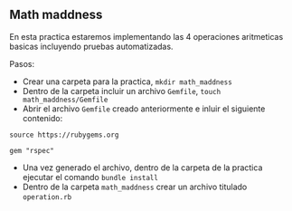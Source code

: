 ## Math maddness

En esta practica estaremos implementando las 4 operaciones aritmeticas basicas incluyendo pruebas automatizadas.

Pasos:

* Crear una carpeta para la practica, `mkdir math_maddness`
* Dentro de la carpeta incluir un archivo `Gemfile`, `touch math_maddness/Gemfile`
* Abrir el archivo `Gemfile` creado anteriormente e inluir el siguiente contenido:

```
source https://rubygems.org

gem "rspec"
```

* Una vez generado el archivo, dentro de la carpeta de la practica ejecutar el comando `bundle install`
* Dentro de la carpeta `math_maddness` crear un archivo titulado `operation.rb`


